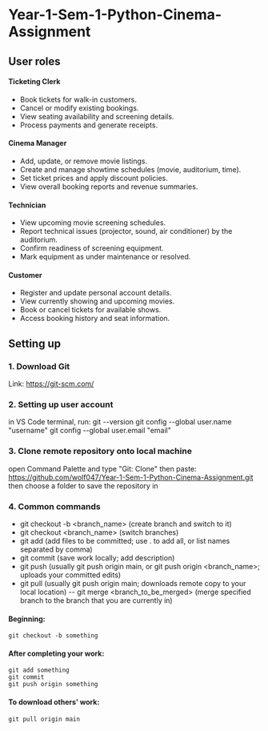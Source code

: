 # Year-1-Sem-1-Python-Cinema-Assignment

## User roles

#### Ticketing Clerk
- Book tickets for walk-in customers.
- Cancel or modify existing bookings.
- View seating availability and screening details.
- Process payments and generate receipts.

#### Cinema Manager
- Add, update, or remove movie listings.
- Create and manage showtime schedules (movie, auditorium, time).
- Set ticket prices and apply discount policies.
- View overall booking reports and revenue summaries.

#### Technician
- View upcoming movie screening schedules.
- Report technical issues (projector, sound, air conditioner) by the auditorium.
- Confirm readiness of screening equipment.
- Mark equipment as under maintenance or resolved.

#### Customer
- Register and update personal account details.
- View currently showing and upcoming movies.
- Book or cancel tickets for available shows.
- Access booking history and seat information.


## Setting up

### 1. Download Git
Link: https://git-scm.com/

### 2. Setting up user account
in VS Code terminal, run:
    git --version
    git config --global user.name "username"
    git config --global user.email "email"

### 3. Clone remote repository onto local machine
open Command Palette and type "Git: Clone" then paste:
    https://github.com/wolf047/Year-1-Sem-1-Python-Cinema-Assignment.git
then choose a folder to save the repository in

### 4. Common commands
- git checkout -b <branch_name> (create branch and switch to it)
- git checkout <branch_name> (switch branches)
- git add <filenames> (add files to be committed; use . to add all, or list names separated by comma) 
- git commit (save work locally; add description)
- git push <remote> <branch> (usually git push origin main, or git push origin <branch_name>; uploads your committed edits)
- git pull <remote> <branch> (usually git push origin main; downloads remote copy to your local location)
-- git merge <branch_to_be_merged> (merge specified branch to the branch that you are currently in)

#### Beginning:
    git checkout -b something

#### After completing your work:
    git add something
    git commit
    git push origin something

#### To download others' work:
    git pull origin main


